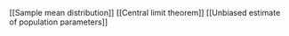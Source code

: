 [[Sample mean distribution]]
[[Central limit theorem]]
[[Unbiased estimate of population parameters]]